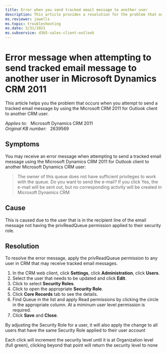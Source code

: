 ```yaml
---
title: Error when you send tracked email message to another user
description: This article provides a resolution for the problem that occurs when you attempt to send a tracked email message by using the Microsoft CRM 2011 for Outlook client to another CRM user.
ms.reviewer: jowells
ms.topic: troubleshooting
ms.date: 3/31/2021
ms.subservice: d365-sales-client-outlook
---
```

# Error message when attempting to send tracked email message to another user in Microsoft Dynamics CRM 2011

This article helps you the problem that occurs when you attempt to send a tracked email message by using the Microsoft CRM 2011 for Outlook client to another CRM user.

_Applies to:_ &nbsp; Microsoft Dynamics CRM 2011  
_Original KB number:_ &nbsp; 2639569

## Symptoms

You may receive an error message when attempting to send a tracked email message using the Microsoft Dynamics CRM 2011 for Outlook client to another Microsoft Dynamics CRM user:

> The owner of this queue does not have sufficient privileges to work with the queue. Do you want to send the e-mail? If you click Yes, the e-mail will be sent out, but no corresponding activity will be created in Microsoft Dynamics CRM

## Cause

This is caused due to the user that is in the recipient line of the email message not having the privReadQueue permission applied to their security role.

## Resolution

To resolve the error message, apply the privReadQueue permission to any user in CRM that may receive tracked email messages.

1. In the CRM web client, click **Settings**, click **Administration**, click **Users**.
2. Select the user that needs to be updated and click **Edit**.
3. Click to select **Security Roles**.
4. Click to open the appropriate **Security Role**.
5. Click **Core Records** tab to see the details.
6. Find Queue in the list and apply Read permissions by clicking the circle in the appropriate column. At a miminum user level permission is required.
7. Click **Save** and **Close**.

By adjusting the Security Role for a user, it will also apply the change to all users that have the same Security Role applied to their user account

Each click will increment the security level until it is at Organization level (full green), clicking beyond that point will return the security level to none

